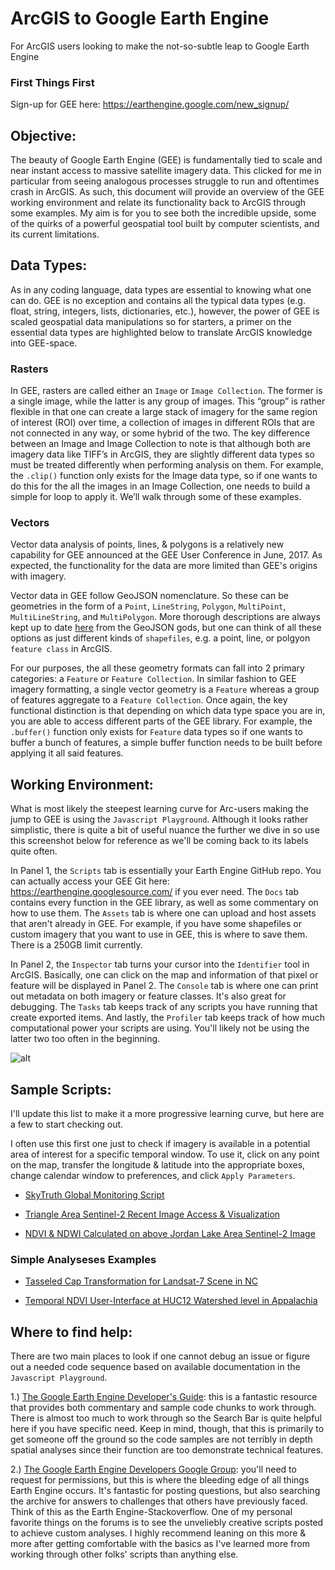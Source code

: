 # ArcGIS to Google Earth Engine
For ArcGIS users looking to make the not-so-subtle leap to Google Earth Engine

### First Things First
Sign-up for GEE here: https://earthengine.google.com/new_signup/

## Objective:
The beauty of Google Earth Engine (GEE) is fundamentally tied to scale and near instant access to massive satellite imagery data. This clicked for me in particular from seeing analogous processes struggle to run and oftentimes crash in ArcGIS. As such, this document will provide an overview of the GEE working environment and relate its functionality back to ArcGIS through some examples. My aim is for you to see both the incredible upside, some of the quirks of a powerful geospatial tool built by computer scientists, and its current limitations.

## Data Types:
As in any coding language, data types are essential to knowing what one can do. GEE is no exception and contains all the typical data types (e.g. float, string, integers, lists, dictionaries, etc.), however, the power of GEE is scaled geospatial data manipulations so for starters, a primer on the essential data types are highlighted below to translate ArcGIS knowledge into GEE-space.
### Rasters
In GEE, rasters are called either an `Image` or `Image Collection`. The former is a single image, while the latter is any group of images. This “group” is rather flexible in that one can create a large stack of imagery for the same region of interest (ROI) over time, a collection of images in different ROIs that are not connected in any way, or some hybrid of the two. The key difference between an Image and Image Collection to note is that although both are imagery data like TIFF’s in ArcGIS, they are slightly different data types so must be treated differently when performing analysis on them. For example, the `.clip()` function only exists for the Image data type, so if one wants to do this for the all the images in an Image Collection, one needs to build a simple for loop to apply it. We’ll walk through some of these examples.
### Vectors
Vector data analysis of points, lines, & polygons is a relatively new capability for GEE announced at the GEE User Conference in June, 2017. As expected, the functionality for the data are more limited than GEE's origins with imagery.

Vector data in GEE follow GeoJSON nomenclature. So these can be geometries in the form of a `Point`, `LineString`, `Polygon`, `MultiPoint`, `MultiLineString`, and `MultiPolygon`. More thorough descriptions are always kept up to date [here](http://geojson.org) from the GeoJSON gods, but one can think of all these options as just different kinds of `shapefiles`, e.g. a point, line, or polgyon `feature class` in ArcGIS.

For our purposes, the all these geometry formats can fall into 2 primary categories: a `Feature` or `Feature Collection`. In similar fashion to GEE imagery formatting, a single vector geometry is a `Feature` whereas a group of features aggregate to a `Feature Collection`. Once again, the key functional distinction is that depending on which data type space you are in, you are able to access different parts of the GEE library. For example, the `.buffer()` function only exists for `Feature` data types so if one wants to buffer a bunch of features, a simple buffer function needs to be built before applying it all said features.

## Working Environment:
What is most likely the steepest learning curve for Arc-users making the jump to GEE is using the `Javascript Playground`. Although it looks rather simplistic, there is quite a bit of useful nuance the further we dive in so use this screenshot below for reference as we'll be coming back to its labels quite often.

In Panel 1, the `Scripts` tab is essentially your Earth Engine GitHub repo. You can actually access your GEE Git here: https://earthengine.googlesource.com/ if you ever need. The `Docs` tab contains every function in the GEE library, as well as some commentary on how to use them. The `Assets` tab is where one can upload and host assets that aren't already in GEE. For example, if you have some shapefiles or custom imagery that you want to use in GEE, this is where to save them. There is a 250GB limit currently.

In Panel 2, the `Inspector` tab turns your cursor into the `Identifier` tool in ArcGIS. Basically, one can click on the map and information of that pixel or feature will be displayed in Panel 2. The `Console` tab is where one can print out metadata on both imagery or feature classes. It's also great for debugging. The `Tasks` tab keeps track of any scripts you have running that create exported items. And lastly, the `Profiler` tab keeps track of how much computational power your scripts are using. You'll likely not be using the latter two too often in the beginning.

![alt](../master/images/gee_working_env.png?raw=true "GEE Working Environment")

## Sample Scripts:
I'll update this list to make it a more progressive learning curve, but here are a few to start checking out.

I often use this first one just to check if imagery is available in a potential area of interest for a specific temporal window. To use it, click on any point on the map, transfer the longitude & latitude into the appropriate boxes, change calendar window to preferences, and click `Apply Parameters`.
* [SkyTruth Global Monitoring Script](https://code.earthengine.google.com/26e56f99b43b04af9f93f849f746342f)

* [Triangle Area Sentinel-2 Recent Image Access & Visualization](https://code.earthengine.google.com/3fd772f0e65e66a2fd7a7133dcc11526)

* [NDVI & NDWI Calculated on above Jordan Lake Area Sentinel-2 Image](https://code.earthengine.google.com/504d94f3d395431e54aa8db808ee5fec)

### Simple Analyseses Examples
* [Tasseled Cap Transformation for Landsat-7 Scene in NC](https://code.earthengine.google.com/4f4597313c868a15f17e072dbf2fb7eb)

* [Temporal NDVI User-Interface at HUC12 Watershed level in Appalachia](https://code.earthengine.google.com/d57044ac966ccf89116a05ff8f99f870)

## Where to find help:
There are two main places to look if one cannot debug an issue or figure out a needed code sequence based on available documentation in the `Javascript Playground`.

1.) [The Google Earth Engine Developer's Guide](https://developers.google.com/earth-engine/): this is a fantastic resource that provides both commentary and sample code chunks to work through. There is almost too much to work through so the Search Bar is quite helpful here if you have specific need. Keep in mind, though, that this is primarily to get someone off the ground so the code samples are not terribly in depth spatial analyses since their function are too demonstrate technical features.

2.) [The Google Earth Engine Developers Google Group](https://groups.google.com/forum/#!forum/google-earth-engine-developers): you'll need to request for permissions, but this is where the bleeding edge of all things Earth Engine occurs. It's fantastic for posting questions, but also searching the archive for answers to challenges that others have previously faced. Think of this as the Earth Engine-Stackoverflow. One of my personal favorite things on the forums is to see the unveliebly creative scripts posted to achieve custom analyses. I highly recommend leaning on this more & more after getting comfortable with the basics as I've learned more from working through other folks' scripts than anything else.

